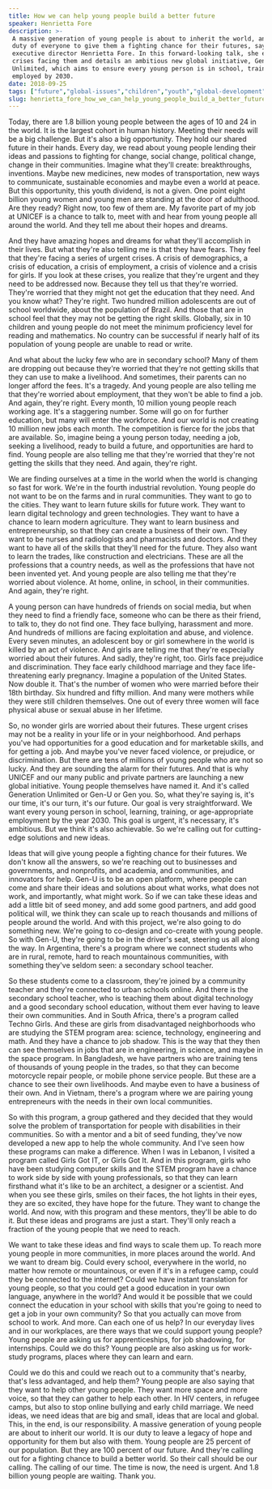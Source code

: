 ```yaml
---
title: How we can help young people build a better future
speaker: Henrietta Fore
description: >-
 A massive generation of young people is about to inherit the world, and it's the
 duty of everyone to give them a fighting chance for their futures, says UNICEF
 executive director Henrietta Fore. In this forward-looking talk, she explores the
 crises facing them and details an ambitious new global initiative, Generation
 Unlimited, which aims to ensure every young person is in school, training or
 employed by 2030.
date: 2018-09-25
tags: ["future","global-issues","children","youth","global-development","economics","community","activism","potential","humanity","business","social-change","collaboration"]
slug: henrietta_fore_how_we_can_help_young_people_build_a_better_future
---
```


Today, there are 1.8 billion young people between the ages of 10 and 24 in the world. It
is the largest cohort in human history. Meeting their needs will be a big challenge. But
it's also a big opportunity. They hold our shared future in their hands. Every day, we read
about young people lending their ideas and passions to fighting for change, social change,
political change, change in their communities. Imagine what they'll create: breakthroughs,
inventions. Maybe new medicines, new modes of transportation, new ways to communicate,
sustainable economies and maybe even a world at peace. But this opportunity, this youth
dividend, is not a given. One point eight billion young women and young men are standing at
the door of adulthood. Are they ready? Right now, too few of them are. My favorite part of
my job at UNICEF is a chance to talk to, meet with and hear from young people all around
the world. And they tell me about their hopes and dreams.

And they have amazing hopes and dreams for what they'll accomplish in their lives. But
what they're also telling me is that they have fears. They feel that they're facing a
series of urgent crises. A crisis of demographics, a crisis of education, a crisis of
employment, a crisis of violence and a crisis for girls. If you look at these crises, you
realize that they're urgent and they need to be addressed now. Because they tell us that
they're worried. They're worried that they might not get the education that they need. And
you know what? They're right. Two hundred million adolescents are out of school worldwide,
about the population of Brazil. And those that are in school feel that they may not be
getting the right skills. Globally, six in 10 children and young people do not meet the
minimum proficiency level for reading and mathematics. No country can be successful if
nearly half of its population of young people are unable to read or write.

And what about the lucky few who are in secondary school? Many of them are dropping out
because they're worried that they're not getting skills that they can use to make a
livelihood. And sometimes, their parents can no longer afford the fees. It's a tragedy. And
young people are also telling me that they're worried about employment, that they won't be
able to find a job. And again, they're right. Every month, 10 million young people reach
working age. It's a staggering number. Some will go on for further education, but many
will enter the workforce. And our world is not creating 10 million new jobs each month.
The competition is fierce for the jobs that are available. So, imagine being a young
person today, needing a job, seeking a livelihood, ready to build a future, and
opportunities are hard to find. Young people are also telling me that they're worried that
they're not getting the skills that they need. And again, they're right.

We are finding ourselves at a time in the world when the world is changing so fast for
work. We're in the fourth industrial revolution. Young people do not want to be on the
farms and in rural communities. They want to go to the cities. They want to learn future
skills for future work. They want to learn digital technology and green technologies. They
want to have a chance to learn modern agriculture. They want to learn business and
entrepreneurship, so that they can create a business of their own. They want to be nurses
and radiologists and pharmacists and doctors. And they want to have all of the skills that
they'll need for the future. They also want to learn the trades, like construction and
electricians. These are all the professions that a country needs, as well as the
professions that have not been invented yet. And young people are also telling me that
they're worried about violence. At home, online, in school, in their communities. And
again, they're right.

A young person can have hundreds of friends on social media, but when they need to find a
friendly face, someone who can be there as their friend, to talk to, they do not find one.
They face bullying, harassment and more. And hundreds of millions are facing exploitation
and abuse, and violence. Every seven minutes, an adolescent boy or girl somewhere in the
world is killed by an act of violence. And girls are telling me that they're especially
worried about their futures. And sadly, they're right, too. Girls face prejudice and
discrimination. They face early childhood marriage and they face life-threatening early
pregnancy. Imagine a population of the United States. Now double it. That's the number of
women who were married before their 18th birthday. Six hundred and fifty million. And many
were mothers while they were still children themselves. One out of every three women will
face physical abuse or sexual abuse in her lifetime.

So, no wonder girls are worried about their futures. These urgent crises may not be a
reality in your life or in your neighborhood. And perhaps you've had opportunities for a
good education and for marketable skills, and for getting a job. And maybe you've never
faced violence, or prejudice, or discrimination. But there are tens of millions of young
people who are not so lucky. And they are sounding the alarm for their futures. And that is
why UNICEF and our many public and private partners are launching a new global initiative.
Young people themselves have named it. And it's called Generation Unlimited or Gen-U or
Gen you. So, what they're saying is, it's our time, it's our turn, it's our future. Our
goal is very straightforward. We want every young person in school, learning, training, or
age-appropriate employment by the year 2030. This goal is urgent, it's necessary, it's
ambitious. But we think it's also achievable. So we're calling out for cutting-edge
solutions and new ideas.

Ideas that will give young people a fighting chance for their futures. We don't know all
the answers, so we're reaching out to businesses and governments, and nonprofits, and
academia, and communities, and innovators for help. Gen-U is to be an open platform, where
people can come and share their ideas and solutions about what works, what does not work,
and importantly, what might work. So if we can take these ideas and add a little bit of
seed money, and add some good partners, and add good political will, we think they can
scale up to reach thousands and millions of people around the world. And with this
project, we're also going to do something new. We're going to co-design and co-create with
young people. So with Gen-U, they're going to be in the driver's seat, steering us all
along the way. In Argentina, there's a program where we connect students who are in rural,
remote, hard to reach mountainous communities, with something they've seldom seen: a
secondary school teacher.

So these students come to a classroom, they're joined by a community teacher and they're
connected to urban schools online. And there is the secondary school teacher, who is
teaching them about digital technology and a good secondary school education, without them
ever having to leave their own communities. And in South Africa, there's a program called
Techno Girls. And these are girls from disadvantaged neighborhoods who are studying the
STEM program area: science, technology, engineering and math. And they have a chance to
job shadow. This is the way that they then can see themselves in jobs that are in
engineering, in science, and maybe in the space program. In Bangladesh, we have partners
who are training tens of thousands of young people in the trades, so that they can become
motorcycle repair people, or mobile phone service people. But these are a chance to see
their own livelihoods. And maybe even to have a business of their own. And in Vietnam,
there's a program where we are pairing young entrepreneurs with the needs in their own
local communities.

So with this program, a group gathered and they decided that they would solve the problem
of transportation for people with disabilities in their communities. So with a mentor and
a bit of seed funding, they've now developed a new app to help the whole community. And
I've seen how these programs can make a difference. When I was in Lebanon, I visited a
program called Girls Got IT, or Girls Got It. And in this program, girls who have been
studying computer skills and the STEM program have a chance to work side by side with
young professionals, so that they can learn firsthand what it's like to be an architect, a
designer or a scientist. And when you see these girls, smiles on their faces, the hot
lights in their eyes, they are so excited, they have hope for the future. They want to
change the world. And now, with this program and these mentors, they'll be able to do
it. But these ideas and programs are just a start. They'll only reach a fraction of the
young people that we need to reach.

We want to take these ideas and find ways to scale them up. To reach more young people in
more communities, in more places around the world. And we want to dream big. Could every
school, everywhere in the world, no matter how remote or mountainous, or even if it's in a
refugee camp, could they be connected to the internet? Could we have instant translation
for young people, so that you could get a good education in your own language, anywhere in
the world? And would it be possible that we could connect the education in your school
with skills that you're going to need to get a job in your own community? So that you
actually can move from school to work. And more. Can each one of us help? In our everyday
lives and in our workplaces, are there ways that we could support young people? Young
people are asking us for apprenticeships, for job shadowing, for internships. Could we do
this? Young people are also asking us for work-study programs, places where they can learn
and earn.

Could we do this and could we reach out to a community that's nearby, that's less
advantaged, and help them? Young people are also saying that they want to help other young
people. They want more space and more voice, so that they can gather to help each other.
In HIV centers, in refugee camps, but also to stop online bullying and early child
marriage. We need ideas, we need ideas that are big and small, ideas that are local and
global. This, in the end, is our responsibility. A massive generation of young people are
about to inherit our world. It is our duty to leave a legacy of hope and opportunity for
them but also with them. Young people are 25 percent of our population. But they are 100
percent of our future. And they're calling out for a fighting chance to build a better
world. So their call should be our calling. The calling of our time. The time is now, the
need is urgent. And 1.8 billion young people are waiting. Thank you.

<!--
ad_duration=3.33
comment_count=21
event="We the Future"
external_start_time=0
has_talk_citation=0
intro_duration=11.82
is_subtitle_required="False"
is_talk_featured="True"
language="en"
language_swap="False"
native_language="en"
number_of_related_talks=6
number_of_speakers=1
number_of_subtitled_videos=19
number_of_tags=13
number_of_talk_download_languages=21
number_of_talk_more_resources=1
number_of_talk_recommendations=1
number_of_talks_take_actions=3
post_ad_duration=0.83
published_timestamp="2018-10-24 14:56:37"
recording_date="2018-09-25"
speaker_description="Child advocate"
speaker_is_published=1
speaker_name="Henrietta Fore"
talk_name="How we can help young people build a better future"
talk_recommendations_blurb="More resources curated by Henrietta Fore"
talks_tags=["future","global-issues","children","youth","global-development","economics","community","activism","potential","humanity","business","social-change","collaboration"]
url_audio="https://download.ted.com/talks/HenriettaFore_2018S.mp3?apikey=acme-roadrunner"
url_photo_speaker="https://pe.tedcdn.com/images/ted/cbb10355499da07e0899a845820b2e9bb5cdffda_254x191.jpg"
url_photo_talk="https://s3.amazonaws.com/talkstar-photos/uploads/65670752-1be8-4e0b-8c92-ce9fd0d4940c/HenriettaFore_2018S-embed.jpg"
url_webpage="https://www.ted.com/talks/henrietta_fore_how_we_can_help_young_people_build_a_better_future"
video_type_name="TED Stage Talk"
-->
